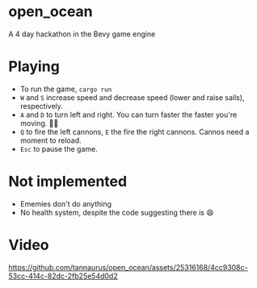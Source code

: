 # open_ocean
A 4 day hackathon in the Bevy game engine

# Playing
- To run the game, `cargo run`
- `W` and `S` increase speed and decrease speed (lower and raise sails), respectively.
- `A` and `D` to turn left and right. You can turn faster the faster you're moving. 🏴‍☠️
- `Q` to fire the left cannons, `E` the fire the right cannons. Cannos need a moment to reload.
- `Esc` to pause the game.

# Not implemented
- Ememies don't do anything
- No health system, despite the code suggesting there is 😄

# Video
https://github.com/tannaurus/open_ocean/assets/25316168/4cc9308c-53cc-414c-82dc-2fb25e54d0d2

